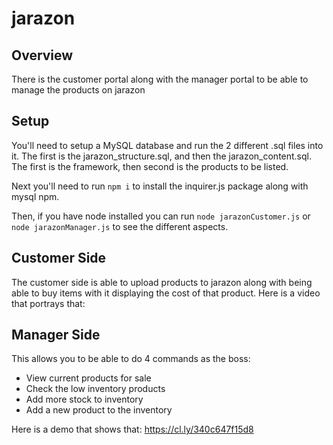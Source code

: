 # jarazon

## Overview

There is the customer portal along with the manager portal to be able to manage the products on jarazon

## Setup

You'll need to setup a MySQL database and run the 2 different .sql files into it. The first is the jarazon_structure.sql, and then the jarazon_content.sql. The first is the framework, then second is the products to be listed.

Next you'll need to run ```npm i``` to install the inquirer.js package along with mysql npm.

Then, if you have node installed you can run ```node jarazonCustomer.js``` or ```node jarazonManager.js``` to see the different aspects.

## Customer Side

The customer side is able to upload products to jarazon along with being able to buy items with it displaying the cost of that product. Here is a video that portrays that:



## Manager Side

This allows you to be able to do 4 commands as the boss: 

* View current products for sale
* Check the low inventory products
* Add more stock to inventory
* Add a new product to the inventory

Here is a demo that shows that:
https://cl.ly/340c647f15d8
